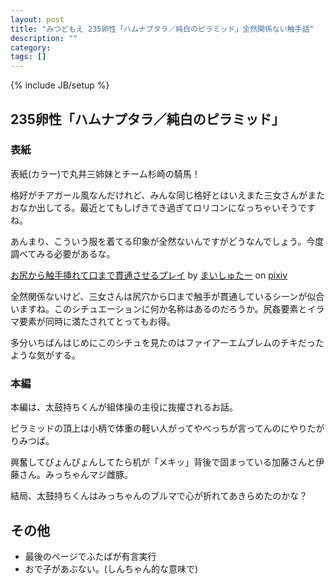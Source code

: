 ```yaml
---
layout: post
title: "みつどもえ 235卵性「ハムナプタラ／純白のピラミッド」全然関係ない触手話"
description: ""
category: 
tags: []
---
```

{% include JB/setup %}

## 235卵性「ハムナプタラ／純白のピラミッド」

### 表紙

表紙(カラー)で丸井三姉妹とチーム杉崎の騎馬！

格好がチアガール風なんだけれど、みんな同じ格好とはいえまた三女さんがまたおなか出してる。最近とてもしげきてき過ぎてロリコンになっちゃいそうですね。

あんまり、こういう服を着てる印象が全然ないんですがどうなんでしょう。今度調べてみる必要があるな。

<script src="http://source.pixiv.net/source/embed.js" data-id="30875321_e00ce8418cf641ceb5a7e1e645d9f930" data-size="medium" data-border="on" charset="utf-8"></script><noscript><p><a href="http://www.pixiv.net/member_illust.php?mode=medium&amp;illust_id=30875321" target="_blank">お尻から触手挿れて口まで貫通させるプレイ</a> by <a href="http://www.pixiv.net/member.php?id=1432163" target="_blank">まいしゅたー</a> on <a href="http://www.pixiv.net/" target="_blank">pixiv</a></p></noscript>

全然関係ないけど、三女さんは尻穴から口まで触手が貫通しているシーンが似合いますね。このシチュエーションに何か名称はあるのだろうか。尻姦要素とイラマ要素が同時に満たされてとってもお得。

多分いちばんはじめにこのシチュを見たのはファイアーエムブレムのチキだったような気がする。

### 本編

本編は、太鼓持ちくんが組体操の主役に抜擢されるお話。

ピラミッドの頂上は小柄で体重の軽い人がってやべっちが言ってんのにやりたがりみつば。

興奮してぴょんぴょんしてたら机が「メキッ」背後で固まっている加藤さんと伊藤さん。みっちゃんマジ雌豚。

結局、太鼓持ちくんはみっちゃんのブルマで心が折れてあきらめたのかな？

## その他

- 最後のページでふたばが有言実行
- おで子があぶない。(しんちゃん的な意味で)

